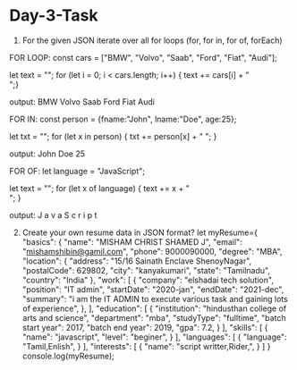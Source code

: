 # Day-3-Task

1. For the given JSON iterate over all for loops (for, for in, for of, forEach)

FOR LOOP:
const cars = ["BMW", "Volvo", "Saab", "Ford", "Fiat", "Audi"];

let text = "";
for (let i = 0; i < cars.length; i++) {
  text += cars[i] + "<br>";}
  
output:
BMW
Volvo
Saab
Ford
Fiat
Audi

FOR IN:
const person = {fname:"John", lname:"Doe", age:25}; 

let txt = "";
for (let x in person) {
  txt += person[x] + " ";
}

output:
John Doe 25

FOR OF:
let language = "JavaScript";

let text = "";
for (let x of language) {
  text += x + "<br>";
}

output:
J
a
v
a
S
c
r
i
p
t


2. Create your own resume data in JSON format?
let myResume={
    "basics": {
      "name": "MISHAM CHRIST SHAMED J",
      "email": "mishamshibin@gamil.com",
      "phone": 9000090000,
      "degree": "MBA",
      "location": {
        "address": "15/16 Sainath Enclave ShenoyNagar",
        "postalCode": 629802,
        "city": "kanyakumari",
        "state": "Tamilnadu",
        "country": "India"
      },
    "work": [
      {
        "company": "elshadai tech solution",
        "position": "IT admin",
        "startDate": "2020-jan",
        "endDate": "2021-dec",
        "summary": "i am the IT ADMIN to execute various task and gaining lots of experience",
      },
    ],
    "education": [
      {
        "institution": "hindusthan college of arts and science",
        "department": "mba",
        "studyType": "fulltime",
        "batch start year": 2017,
        "batch end year": 2019,
        "gpa": 7.2,
      }
    ],
    "skills": [
      {
        "name": "javascript",
        "level": "beginer",
      }
    ],
    "languages": [
      {
        "language": "Tamil,Enlish",
      }
    ],
    "interests": [
      {
        "name": "script writter,Rider,",
      }
    ]
  }
  console.log(myResume);
  
  
  

